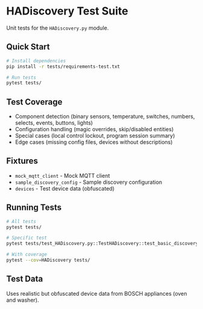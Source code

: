 # HADiscovery Test Suite

Unit tests for the `HADiscovery.py` module.

## Quick Start

```bash
# Install dependencies
pip install -r tests/requirements-test.txt

# Run tests
pytest tests/
```

## Test Coverage

- Component detection (binary sensors, temperature, switches, numbers, selects, events, buttons, lights)
- Configuration handling (magic overrides, skip/disabled entities)
- Special cases (local control lockout, program session summary)
- Edge cases (missing config files, devices without descriptions)

## Fixtures

- `mock_mqtt_client` - Mock MQTT client
- `sample_discovery_config` - Sample discovery configuration
- `devices` - Test device data (obfuscated)

## Running Tests

```bash
# All tests
pytest tests/

# Specific test
pytest tests/test_HADiscovery.py::TestHADiscovery::test_basic_discovery_publication

# With coverage
pytest --cov=HADiscovery tests/
```

## Test Data

Uses realistic but obfuscated device data from BOSCH appliances (oven and washer).
